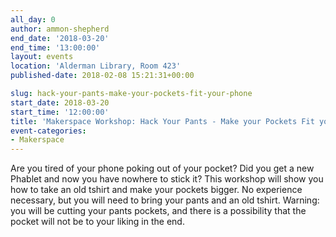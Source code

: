 ```yaml
---
all_day: 0
author: ammon-shepherd
end_date: '2018-03-20'
end_time: '13:00:00'
layout: events
location: 'Alderman Library, Room 423'
published-date: 2018-02-08 15:21:31+00:00

slug: hack-your-pants-make-your-pockets-fit-your-phone
start_date: 2018-03-20
start_time: '12:00:00'
title: 'Makerspace Workshop: Hack Your Pants - Make your Pockets Fit your Phone'
event-categories:
- Makerspace
---
```


Are you tired of your phone poking out of your pocket? Did you get a new Phablet and now you have nowhere to stick it? This workshop will show you how to take an old tshirt and make your pockets bigger. No experience necessary, but you will need to bring your pants and an old tshirt. Warning: you will be cutting your pants pockets, and there is a possibility that the pocket will not be to your liking in the end.

